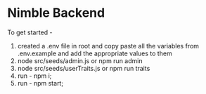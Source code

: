 # Nimble Backend

To get started -

1. created a .env file in root and copy paste all the variables from .env.example and add the appropriate values to them
2. node src/seeds/admin.js or npm run admin
3. node src/seeds/userTraits.js or npm run traits
4. run - npm i;
5. run - npm start;
